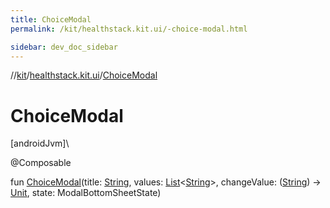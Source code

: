 ```yaml
---
title: ChoiceModal
permalink: /kit/healthstack.kit.ui/-choice-modal.html

sidebar: dev_doc_sidebar
---
```

//[kit](../../index.html)/[healthstack.kit.ui](index.html)/[ChoiceModal](-choice-modal.html)



# ChoiceModal



[androidJvm]\




@Composable



fun [ChoiceModal](-choice-modal.html)(title: [String](https://kotlinlang.org/api/latest/jvm/stdlib/kotlin/-string/index.html), values: [List](https://kotlinlang.org/api/latest/jvm/stdlib/kotlin.collections/-list/index.html)&lt;[String](https://kotlinlang.org/api/latest/jvm/stdlib/kotlin/-string/index.html)&gt;, changeValue: ([String](https://kotlinlang.org/api/latest/jvm/stdlib/kotlin/-string/index.html)) -&gt; [Unit](https://kotlinlang.org/api/latest/jvm/stdlib/kotlin/-unit/index.html), state: ModalBottomSheetState)




